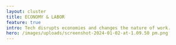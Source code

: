 ```yaml
---
layout: cluster
title: ECONOMY & LABOR
feature: true
intro: Tech disrupts economies and changes the nature of work.
hero: /images/uploads/screenshot-2024-01-02-at-1.09.50 pm.png
---
```

